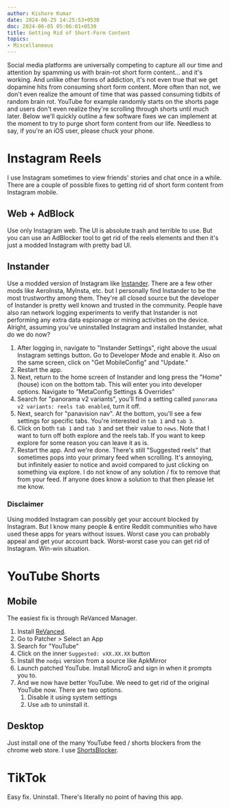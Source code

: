 ```yaml
---
author: Kishore Kumar
date: 2024-06-25 14:25:53+0530
doc: 2024-06-05 05:06:01+0530
title: Getting Rid of Short-Form Content
topics:
- Miscellaneous
---
```

Social media platforms are universally competing to capture all our time and attention by spamming us with brain-rot short form content... and it's working. And unlike other forms of addiction, it's not even true that we get dopamine hits from consuming short form content. More often than not, we don't even realize the amount of time that was passed consuming tidbits of random brain rot. YouTube for example randomly starts on the shorts page and users don't even realize they're scrolling through shorts until much later. Below we'll quickly outline a few software fixes we can implement at the moment to try to purge short form content from our life. Needless to say, if you're an iOS user, please chuck your phone. 
# Instagram Reels
I use Instagram sometimes to view friends' stories and chat once in a while. There are a couple of possible fixes to getting rid of short form content from Instagram mobile. 
## Web + AdBlock
Use only Instagram web. The UI is absolute trash and terrible to use. But you can use an AdBlocker tool to get rid of the reels elements and then it's just a modded Instagram with pretty bad UI. 
## Instander
Use a modded version of Instagram like [Instander](https://thedise.me/instander/). There are a few other mods like AeroInsta, MyInsta, etc. but I personally find Instander to be the most trustworthy among them. They're all closed source but the developer of Instander is pretty well known and trusted in the community. People have also ran network logging experiments to verify that Instander is not performing any extra data espionage or mining activities on the device. Alright, assuming you've uninstalled Instagram and installed Instander, what do we do now? 
1. After logging in, navigate to "Instander Settings", right above the usual Instagram settings button. Go to Developer Mode and enable it. Also on the same screen, click on "Get MobileConfig" and "Update."
2. Restart the app. 
3. Next, return to the home screen of Instander and long press the "Home" (house) icon on the bottom tab. This will enter you into developer options. Navigate to "MetaConfig Settings & Overrides"
4. Search for "panorama v2 variants", you'll find a setting called `panorama v2 variants: reels tab enabled`, turn it off. 
5. Next, search for "panavision nav". At the bottom, you'll see a few settings for specific tabs. You're interested in `tab 1` and `tab 3`.
6. Click on both `tab 1` and `tab 3` and set their value to `news`. Note that I want to turn off both explore and the reels tab. If you want to keep explore for some reason you can leave it as is.
7. Restart the app.
And we're done. There's still "Suggested reels" that sometimes pops into your primary feed when scrolling. It's annoying, but infinitely easier to notice and avoid compared to just clicking on something via explore. I do not know of any solution / fix to remove that from your feed. If anyone does know a solution to that then please let me know.
### Disclaimer
Using modded Instagram can possibly get your account blocked by Instagram. But I know many people & entire Reddit communities who have used these apps for years without issues. Worst case you can probably appeal and get your account back. Worst-worst case you can get rid of Instagram. Win-win situation. 
# YouTube Shorts
## Mobile
The easiest fix is through ReVanced Manager. 
1. Install [ReVanced](https://revanced.app/). 
2. Go to Patcher > Select an App
3. Search for "YouTube"
4. Click on the inner `Suggested: vXX.XX.XX` button
5. Install the `nodpi` version from a source like ApkMirror
6. Launch patched YouTube. Install MicroG and sign in when it prompts you to.
7. And we now have better YouTube. We need to get rid of the original YouTube now. There are two options.
	1. Disable it using system settings
	2. Use `adb` to uninstall it. 
## Desktop 
Just install one of the many YouTube feed / shorts blockers from the chrome web store. I use [ShortsBlocker](https://chromewebstore.google.com/detail/shortsblocker-remove-shor/oahiolknhkbpcolgnpljehalnhblolkm?hl=en). 

# TikTok
Easy fix. Uninstall. There's literally no point of having this app. 